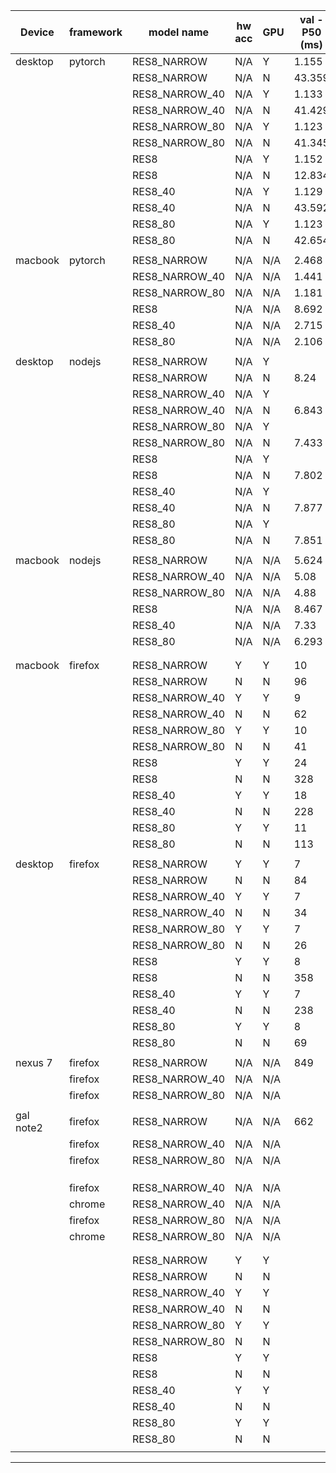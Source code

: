 | Device  |framework |    model name    | hw acc |  GPU  | val - P50  (ms) | val - P99  (ms) | val-acc (%) | test - P50  (ms) | val - P99  (ms) | test-acc (%) | notes                                                                 |
|---------|----------|------------------|--------|-------|-----------------|-----------------|-------------|------------------|-----------------|--------------|-----------------------------------------------------------------------|
| desktop | pytorch  | RES8_NARROW      | N/A    | Y     | 1.155           | 1.5432          | 91.10       | 1.156            | 1.442           | 91.19        |                                                                       |
|         |          | RES8_NARROW      | N/A    | N     | 43.359          | 67.245          | 91.10       | 43.551           | 67.366          | 91.19        |                                                                       |
|         |          | RES8_NARROW_40   | N/A    | Y     | 1.133           | 1.498           | 90.03       | 1.142            | 1.53            | 91.00        |                                                                       |
|         |          | RES8_NARROW_40   | N/A    | N     | 41.429          | 66.6311         | 90.03       | 41/658           | 66.83           | 91.00        |                                                                       |
|         |          | RES8_NARROW_80   | N/A    | Y     | 1.123           | 2.076           | 85.76       | 1.12             | 1.349           | 85.83        |                                                                       |
|         |          | RES8_NARROW_80   | N/A    | N     | 41.345          | 66.77           | 85.76       | 40.155           | 66.599          | 85.83        |                                                                       |
|         |          | RES8             | N/A    | Y     | 1.152           | 1.915           | 94.62       | 1.162            | 1.753           | 94.34        |                                                                       |
|         |          | RES8             | N/A    | N     | 12.834          | 67.382          | 94.62       | 12.695           | 66.576          | 94.34        |                                                                       |
|         |          | RES8_40          | N/A    | Y     | 1.129           | 1.882           | 94.07       | 1.129            | 1.7966          | 94.18        |                                                                       |
|         |          | RES8_40          | N/A    | N     | 43.592          | 66.896          | 94.07       | 43.637           | 66.921          | 94.18        |                                                                       |
|         |          | RES8_80          | N/A    | Y     | 1.123           | 1.175           | 91.29       | 1.129            | 1.199           | 91.29        |                                                                       |
|         |          | RES8_80          | N/A    | N     | 42.654          | 66.770          | 91.29       | 42.666           | 66.73           | 91.29        |                                                                       |
|         |          |                  |        |       |                 |                 |             |                  |                 |              |                                                                       |
| macbook | pytorch  | RES8_NARROW      | N/A    | N/A   | 2.468           | 3.586           | 90.87       | 2.457            | 2.987           | 91.16        |                                                                       |
|         |          | RES8_NARROW_40   | N/A    | N/A   | 1.441           | 2.574           | 89.93       | 1.344            | 2.692           | 90.84        |                                                                       |
|         |          | RES8_NARROW_80   | N/A    | N/A   | 1.181           | 2.331           | 85.82       | 1.178            | 1.786           | 85.64        |                                                                       |
|         |          | RES8             | N/A    | N/A   | 8.692           | 9.615           | 94.66       | 8.706            | 10.55           | 94.15        |                                                                       |
|         |          | RES8_40          | N/A    | N/A   | 2.715           | 5.389           | 94.17       | 2.706            | 4.631           | 93.79        |                                                                       |
|         |          | RES8_80          | N/A    | N/A   | 2.106           | 3.422           | 91.45       | 2.082            | 2.239           | 91.36        |                                                                       |
|         |          |                  |        |       |                 |                 |             |                  |                 |              |                                                                       |
| desktop | nodejs   | RES8_NARROW      | N/A    | Y     |                 |                 |             |                  |                 |              |                                                                       |
|         |          | RES8_NARROW      | N/A    | N     | 8.24            | 12.947          | 90.77       | 7.318            | 11.308          | 91.36        |                                                                       |
|         |          | RES8_NARROW_40   | N/A    | Y     |                 |                 |             |                  |                 |              |                                                                       |
|         |          | RES8_NARROW_40   | N/A    | N     | 6.843           | 10.413          | 89.80       | 7.41             | 11.61           | 90.19        |                                                                       |
|         |          | RES8_NARROW_80   | N/A    | Y     |                 |                 |             |                  |                 |              |                                                                       |
|         |          | RES8_NARROW_80   | N/A    | N     | 7.433           | 11.247          | 85.95       | 7.634            | 11.251          | 85.51        |                                                                       |
|         |          | RES8             | N/A    | Y     |                 |                 |             |                  |                 |              |                                                                       |
|         |          | RES8             | N/A    | N     | 7.802           | 25.811          | 94.40       | 8.071            | 25.54           | 93.99        |                                                                       |
|         |          | RES8_40          | N/A    | Y     |                 |                 |             |                  |                 |              |                                                                       |
|         |          | RES8_40          | N/A    | N     | 7.877           | 13.167          | 93.70       | 7.969            | 12.543          | 94.28        |                                                                       |
|         |          | RES8_80          | N/A    | Y     |                 |                 |             |                  |                 |              |                                                                       |
|         |          | RES8_80          | N/A    | N     | 7.851           | 12.014          | 90.26       | 8.219            | 12.803          | 90.80        |                                                                       |
|         |          |                  |        |       |                 |                 |             |                  |                 |              |                                                                       |
| macbook | nodejs   | RES8_NARROW      | N/A    | N/A   | 5.624           | 11.138          | 90.84       | 5.613            | 10.942          | 91.39        |                                                                       |
|         |          | RES8_NARROW_40   | N/A    | N/A   | 5.08            | 9.444           | 89.87       | 5.075            | 9.337           | 90.35        |                                                                       |
|         |          | RES8_NARROW_80   | N/A    | N/A   | 4.88            | 9.282           | 85.95       | 4.909            | 9.1             | 85.54        |                                                                       |
|         |          | RES8             | N/A    | N/A   | 8.467           | 14.941          | 94.40       | 8.192            | 13.973          | 93.99        |                                                                       |
|         |          | RES8_40          | N/A    | N/A   | 7.33            | 13.258          | 93.78       | 7.28             | 12.658          | 94.25        |                                                                       |
|         |          | RES8_80          | N/A    | N/A   | 6.293           | 50.216          | 90.26       | 6.22             | 13.118          | 90.84        |                                                                       |
|         |          |                  |        |       |                 |                 |             |                  |                 |              |                                                                       |
|         |          |                  |        |       |                 |                 |             |                  |                 |              |                                                                       |
| macbook | firefox  | RES8_NARROW      | Y      | Y     | 10              | 23              | 90.33       | 10               | 23              | 90.78        |                                                                       |
|         |          | RES8_NARROW      | N      | N     | 96              | 152.1           | 90.33       | 94               | 149.22          | 90.78        |                                                                       |
|         |          | RES8_NARROW_40   | Y      | Y     | 9               | 23              | 88.84       | 9                | 23              | 88.99        |                                                                       |
|         |          | RES8_NARROW_40   | N      | N     | 62              | 101.1           | 88.84       | 61               | 101.22          | 88.99        |                                                                       |
|         |          | RES8_NARROW_80   | Y      | Y     | 10              | 24              | 85.09       | 9                | 24              | 84.9         |                                                                       |
|         |          | RES8_NARROW_80   | N      | N     | 41              | 85              | 85.09       | 41               | 72              | 84.9         |                                                                       |
|         |          | RES8             | Y      | Y     | 24              | 47              | 94.11       | 24               | 40              | 93.96        |                                                                       |
|         |          | RES8             | N      | N     | 328             | 393             | 94.11       | 338              | 396             | 93.96        |                                                                       |
|         |          | RES8_40          | Y      | Y     | 18              | 32              | 93.92       | 17               | 32              | 93.99        |                                                                       |
|         |          | RES8_40          | N      | N     | 228             | 292.1           | 93.92       | 227              | 281.22          | 93.99        |                                                                       |
|         |          | RES8_80          | Y      | Y     | 11              | 24              | 90.78       | 11               | 29.22           | 91.23        |                                                                       |
|         |          | RES8_80          | N      | N     | 113             | 164             | 90.78       | 114              | 162             | 91.23        |                                                                       |
|         |          |                  |        |       |                 |                 |             |                  |                 |              |                                                                       |
| desktop | firefox  | RES8_NARROW      | Y      | Y     | 7               | 26              | 90.42       | 7                | 28              | 90.91        |                                                                       |
|         |          | RES8_NARROW      | N      | N     | 84              | 127.1           | 90.42       | 86               | 126             | 90.91        |                                                                       |
|         |          | RES8_NARROW_40   | Y      | Y     | 7               | 16              | 88.97       | 7                | 16              | 89.15        |                                                                       |
|         |          | RES8_NARROW_40   | N      | N     | 34              | 81              | 88.97       | 36               | 93.22           | 89.15        |                                                                       |
|         |          | RES8_NARROW_80   | Y      | Y     | 7               | 16              | 85.12       | 7                | 16              | 84.96        |                                                                       |
|         |          | RES8_NARROW_80   | N      | N     | 26              | 35              | 85.12       | 27               | 39              | 84.96        |                                                                       |
|         |          | RES8             | Y      | Y     | 8               | 17              | 94.21       | 8                | 17              | 94.06        |                                                                       |
|         |          | RES8             | N      | N     | 358             | 420.1           | 94.21       | 354              | 413             | 94.06        |                                                                       |
|         |          | RES8_40          | Y      | Y     | 7               | 16              | 93.89       | 7                | 16              | 93.96        |                                                                       |
|         |          | RES8_40          | N      | N     | 238             | 297             | 93.89       | 239              | 297             | 93.96        |                                                                       |
|         |          | RES8_80          | Y      | Y     | 8               | 17              | 90.81       | 7                | 16              | 91.26        |                                                                       |
|         |          | RES8_80          | N      | N     | 69              | 147             | 90.81       | 67               | 112.22          | 91.26        |                                                                       |
|         |          |                  |        |       |                 |                 |             |                  |                 |              |                                                                       |
| nexus 7 | firefox  | RES8_NARROW      | N/A    | N/A   | 849             | 1084            | 88.39       | 845              | 1030.2          | 88.47        |                                                                       |
|         | firefox  | RES8_NARROW_40   | N/A    | N/A   |                 |                 |             |                  |                 |              |                                                                       |
|         | firefox  | RES8_NARROW_80   | N/A    | N/A   |                 |                 |             |                  |                 |              |                                                                       |
|         |          |                  |        |       |                 |                 |             |                  |                 |              |                                                                       |
|gal note2| firefox  | RES8_NARROW      | N/A    | N/A   | 662             | 937             | 88.86       | 652              | 876.2           | 89.12        |                                                                       |
|         | firefox  | RES8_NARROW_40   | N/A    | N/A   |                 |                 |             |                  |                 |              |                                                                       |
|         | firefox  | RES8_NARROW_80   | N/A    | N/A   |                 |                 |             |                  |                 |              |                                                                       |
|         |          |                  |        |       |                 |                 |             |                  |                 |              |                                                                       |
|         |          |                  |        |       |                 |                 |             |                  |                 |              |                                                                       |
|         |          |                  |        |       |                 |                 |             |                  |                 |              |                                                                       |
|         | firefox  | RES8_NARROW_40   | N/A    | N/A   |                 |                 |             |                  |                 |              |                                                                       |
|         | chrome   | RES8_NARROW_40   | N/A    | N/A   |                 |                 |             |                  |                 |              |                                                                       |
|         | firefox  | RES8_NARROW_80   | N/A    | N/A   |                 |                 |             |                  |                 |              |                                                                       |
|         | chrome   | RES8_NARROW_80   | N/A    | N/A   |                 |                 |             |                  |                 |              |                                                                       |
|         |          |                  |        |       |                 |                 |             |                  |                 |              |                                                                       |
|         |          |                  |        |       |                 |                 |             |                  |                 |              |                                                                       |
|         |          | RES8_NARROW      | Y      | Y     |                 |                 |             |                  |                 |              |                                                                       |
|         |          | RES8_NARROW      | N      | N     |                 |                 |             |                  |                 |              |                                                                       |
|         |          | RES8_NARROW_40   | Y      | Y     |                 |                 |             |                  |                 |              |                                                                       |
|         |          | RES8_NARROW_40   | N      | N     |                 |                 |             |                  |                 |              |                                                                       |
|         |          | RES8_NARROW_80   | Y      | Y     |                 |                 |             |                  |                 |              |                                                                       |
|         |          | RES8_NARROW_80   | N      | N     |                 |                 |             |                  |                 |              |                                                                       |
|         |          | RES8             | Y      | Y     |                 |                 |             |                  |                 |              |                                                                       |
|         |          | RES8             | N      | N     |                 |                 |             |                  |                 |              |                                                                       |
|         |          | RES8_40          | Y      | Y     |                 |                 |             |                  |                 |              |                                                                       |
|         |          | RES8_40          | N      | N     |                 |                 |             |                  |                 |              |                                                                       |
|         |          | RES8_80          | Y      | Y     |                 |                 |             |                  |                 |              |                                                                       |
|         |          | RES8_80          | N      | N     |                 |                 |             |                  |                 |              |                                                                       |
|         |          |                  |        |       |                 |                 |             |                  |                 |              |                                                                       |
-----
